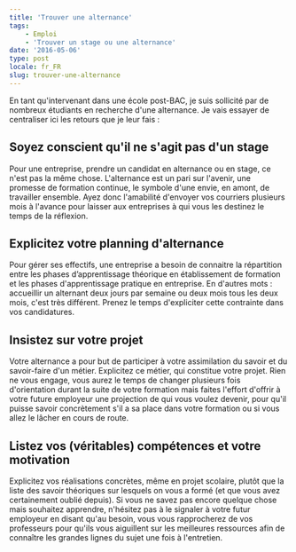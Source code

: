 ```yaml
---
title: 'Trouver une alternance'
tags:
    - Emploi
    - 'Trouver un stage ou une alternance'
date: '2016-05-06'
type: post
locale: fr_FR
slug: trouver-une-alternance
---
```


En tant qu'intervenant dans une école post-BAC, je suis sollicité par de nombreux étudiants en recherche d'une alternance. Je vais essayer de centraliser ici les retours que je leur fais :

## Soyez conscient qu'il ne s'agit pas d'un stage

Pour une entreprise, prendre un candidat en alternance ou en stage, ce n'est pas la même chose. L'alternance est un pari sur l'avenir, une promesse de formation continue, le symbole d'une envie, en amont, de travailler ensemble. Ayez donc l'amabilité d'envoyer vos courriers plusieurs mois à l'avance pour laisser aux entreprises à qui vous les destinez le temps de la réflexion.

## Explicitez votre planning d'alternance

Pour gérer ses effectifs, une entreprise a besoin de connaitre la répartition entre les phases d’apprentissage théorique en établissement de formation et les phases d'apprentissage pratique en entreprise. En d'autres mots : accueillir un alternant deux jours par semaine ou deux mois tous les deux mois, c'est très différent. Prenez le temps d'expliciter cette contrainte dans vos candidatures.

## Insistez sur votre projet

Votre alternance a pour but de participer à votre assimilation du savoir et du savoir-faire d'un métier. Explicitez ce métier, qui constitue votre projet. Rien ne vous engage, vous aurez le temps de changer plusieurs fois d'orientation durant la suite de votre formation mais faites l'effort d'offrir à votre future employeur une projection de qui vous voulez devenir, pour qu'il puisse savoir concrètement s'il a sa place dans votre formation ou si vous allez le lâcher en cours de route.

## Listez vos (véritables) compétences et votre motivation

Explicitez vos réalisations concrètes, même en projet scolaire, plutôt que la liste des savoir théoriques sur lesquels on vous a formé (et que vous avez certainement oublié depuis). Si vous ne savez pas encore quelque chose mais souhaitez apprendre, n'hésitez pas à le signaler à votre futur employeur en disant qu'au besoin, vous vous rapprocherez de vos professeurs pour qu'ils vous aiguillent sur les meilleures ressources afin de connaître les grandes lignes du sujet une fois à l'entretien.
